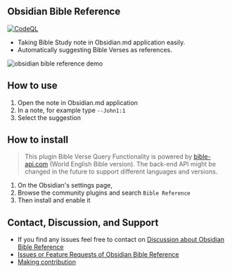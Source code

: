## Obsidian Bible Reference
[![CodeQL](https://github.com/tim-hub/obsidian-bible-reference/actions/workflows/codeql-analysis.yml/badge.svg)](https://github.com/tim-hub/obsidian-bible-reference/actions/workflows/codeql-analysis.yml)

- Taking Bible Study note in Obsidian.md application easily.
- Automatically suggesting Bible Verses as references.

![obsidian bible reference demo](https://raw.githubusercontent.com/tim-hub/obsidian-bible-reference/master/demo/obsidian-bible-reference-demo.gif)

## How to use
1. Open the note in Obsidian.md application
2. In a note, for example type `--John1:1`
3. Select the suggestion

## How to install
> This plugin Bible Verse Query Functionality is powered by [bible-api.com](https://bible-api.com/) (World English Bible version).
> The back-end API might be changed in the future to support different languages and versions.

1. On the Obsidian's settings page,
2. Browse the community plugins and search `Bible Reference`
3. Then install and enable it

## Contact, Discussion, and Support
- If you find any issues feel free to contact on [Discussion about Obsidian Bible Reference](https://github.com/tim-hub/obsidian-bible-reference/discussions)
- [Issues or Feature Requests of Obsidian Bible Reference](https://github.com/tim-hub/obsidian-bible-reference/issues)
- [Making contribution](CONTRIBUTION.md)
